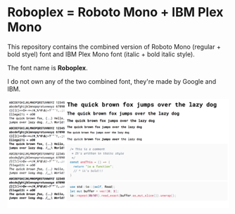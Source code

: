 # Roboplex = Roboto Mono + IBM Plex Mono

This repository contains the combined version of Roboto Mono (regular + bold
styel) font and IBM Plex Mono font (italic + bold italic style).

The font name is **Roboplex**.

I do not own any of the two combined font, they're made by Google and IBM.

![](screenshot.png)
